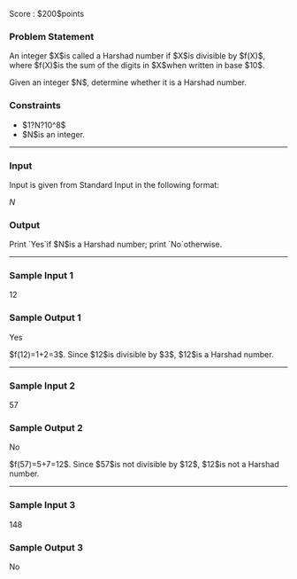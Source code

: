 
<div>

<span>

<span>

<p>
Score : $200$points
</p>

<div>

<section>

### **Problem Statement**

<p>
An integer $X$is called a Harshad number if $X$is divisible by $f(X)$, where $f(X)$is the sum of the digits in $X$when written in base $10$.
</p>

<p>
Given an integer $N$, determine whether it is a Harshad number.
</p>

</section>

</div>

<div>

<section>

### **Constraints**

<ul>

<li>
$1?N?10^8$
</li>

<li>
$N$is an integer.
</li>

</ul>

</section>

</div>

---

<div>

<div>

<section>

### **Input**

<p>
Input is given from Standard Input in the following format:
</p>

<div>

$N$
</div>

</section>

</div>

<div>

<section>

### **Output**

<p>
Print `Yes`if $N$is a Harshad number; print `No`otherwise.
</p>

</section>

</div>

</div>

---

<div>

<section>

### **Sample Input 1**

<div>

12

</div>

</section>

</div>

<div>

<section>

### **Sample Output 1**

<div>

Yes

</div>

<p>
$f(12)=1+2=3$. Since $12$is divisible by $3$, $12$is a Harshad number.
</p>

</section>

</div>

---

<div>

<section>

### **Sample Input 2**

<div>

57

</div>

</section>

</div>

<div>

<section>

### **Sample Output 2**

<div>

No

</div>

<p>
$f(57)=5+7=12$. Since $57$is not divisible by $12$, $12$is not a Harshad number.
</p>

</section>

</div>

---

<div>

<section>

### **Sample Input 3**

<div>

148

</div>

</section>

</div>

<div>

<section>

### **Sample Output 3**

<div>

No

</div>

</section>

</div>

</span>

</span>

</div>
